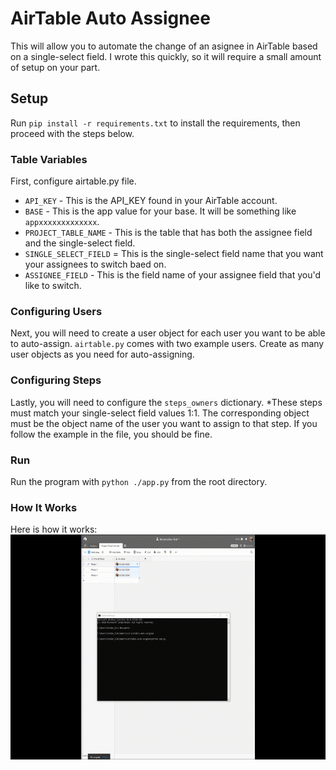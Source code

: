 # AirTable Auto Assignee
This will allow you to automate the change of an asignee in AirTable based on a single-select field. I wrote this quickly, so it will require a small amount of setup on your part.

## Setup
Run `pip install -r requirements.txt` to install the requirements, then proceed with the steps below.

### Table Variables
First, configure airtable.py file.
- `API_KEY` - This is the API_KEY found in your AirTable account.
- `BASE` - This is the app value for your base. It will be something like `appxxxxxxxxxxxxx`.
- `PROJECT_TABLE_NAME` - This is the table that has both the assignee field and the single-select field.
- `SINGLE_SELECT_FIELD` = This is the single-select field name that you want your assignees to switch baed on.
- `ASSIGNEE_FIELD` - This is the field name of your assignee field that you'd like to switch.

### Configuring Users
Next, you will need to create a user object for each user you want to be able to auto-assign. `airtable.py` comes with two example users. Create as many user objects as you need for auto-assigning.

### Configuring Steps
Lastly, you will need to configure the `steps_owners` dictionary. *These steps must match your single-select field values 1:1. The corresponding object must be the object name of the user you want to assign to that step. If you follow the example in the file, you should be fine.

### Run
Run the program with `python ./app.py` from the root directory.

### How It Works
Here is how it works:
<img src="https://github.com/jtviolet/MyFiles/blob/master/airtableautomation.gif" width="640" height="360" />
